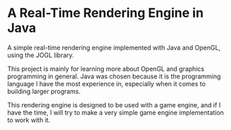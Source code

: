 # A Real-Time Rendering Engine in Java
A simple real-time rendering engine implemented with Java and OpenGL, using the JOGL library.

This project is mainly for learning more about OpenGL and graphics programming in general. Java was chosen because it is the programming language I have the most experience in, especially when it comes to building larger programs.

This rendering engine is designed to be used with a game engine, and if I have the time, I will try to make a very simple game engine implementation to work with it.